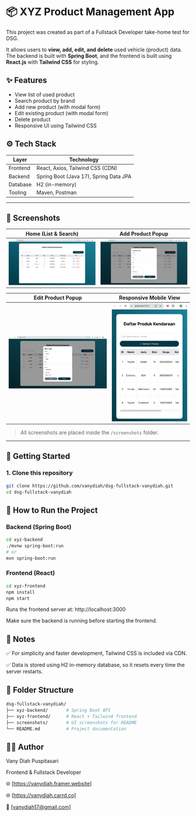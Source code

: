 # 📦 XYZ Product Management App

This project was created as part of a Fullstack Developer take-home test for DSG.

It allows users to **view, add, edit, and delete** used vehicle (product) data.  
The backend is built with **Spring Boot**, and the frontend is built using **React.js** with **Tailwind CSS** for styling.

## ✨ Features

- View list of used product
- Search product by brand
- Add new product (with modal form)
- Edit existing product (with modal form)
- Delete product
- Responsive UI using Tailwind CSS


## ⚙️ Tech Stack

| Layer     | Technology                      |
|-----------|---------------------------------|
| Frontend  | React, Axios, Tailwind CSS (CDN)|
| Backend   | Spring Boot (Java 17), Spring Data JPA |
| Database  | H2 (in-memory)                  |
| Tooling   | Maven, Postman                  |

---


## 📸 Screenshots

| Home (List & Search) | Add Product Popup |
|----------------------|-------------------|
| ![Home](screenshots/Kendaraan1.png) | ![Add](screenshots/Kendaraan3.png) |

| Edit Product Popup | Responsive Mobile View |
|--------------------|------------------------|
| ![Edit](screenshots/Kendaraan4.png) | ![Mobile](screenshots/Kendaraan5.png) |

> All screenshots are placed inside the `/screenshots` folder.

---

## 🚀 Getting Started

### 1. Clone this repository

```bash
git clone https://github.com/vanydiah/dsg-fullstack-vanydiah.git
cd dsg-fullstack-vanydiah
```


## 🚀 How to Run the Project

### Backend (Spring Boot)

```bash
cd xyz-backend
./mvnw spring-boot:run
# or
mvn spring-boot:run
```

### Frontend (React)
```bash
cd xyz-frontend
npm install
npm start
```
Runs the frontend server at: http://localhost:3000

Make sure the backend is running before starting the frontend.

## 📌 Notes

✅ For simplicity and faster development, Tailwind CSS is included via CDN.

✅ Data is stored using H2 in-memory database, so it resets every time the server restarts.

## 📁 Folder Structure
```bash
dsg-fullstack-vanydiah/
├── xyz-backend/       # Spring Boot API
├── xyz-frontend/      # React + Tailwind frontend
├── screenshots/       # UI screenshots for README
└── README.md          # Project documentation
```

## 👩‍💻 Author

Vany Diah Puspitasari

Frontend & Fullstack Developer

🌐 [https://vanydiah.framer.website]

🌐 [https://vanydiah.carrd.co]

📧 [vanydiah17@gmail.com]





